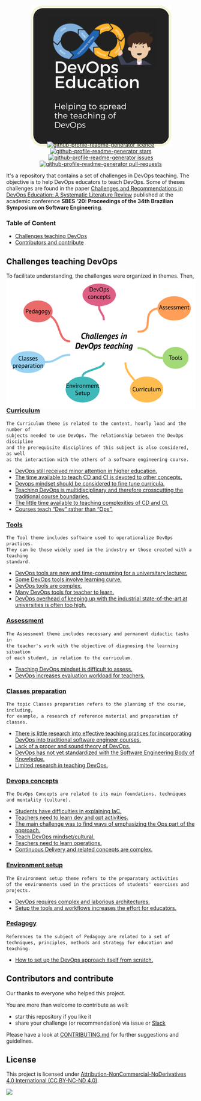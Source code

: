 
<p align="center"> 
  <img style="margin: -30px;" src="images/logo.png"   /> 
</p>

<p align="center">

<a href="https://github.com/devops-education/Challenges-in-Devops-Education/blob/master/LICENSE" target="blank">
<img src="https://img.shields.io/github/license/devops-education/Challenges-in-Devops-Education?style=flat-square" alt="github-profile-readme-generator licence" />
</a>
<a href="https://github.com/devops-education/Challenges-in-Devops-Education/stargazers" target="blank">
<img src="https://img.shields.io/github/stars/devops-education/Challenges-in-Devops-Education?style=flat-square" alt="github-profile-readme-generator stars"/>
</a>
<a href="https://github.com/devops-education/Challenges-in-Devops-Education/issues" target="blank">
<img src="https://img.shields.io/github/issues/devops-education/Challenges-in-Devops-Education?style=flat-square" alt="github-profile-readme-generator issues"/>
</a>
<a href="https://github.com/devops-education/Challenges-in-Devops-Education/pulls" target="blank">
<img src="https://img.shields.io/github/issues-pr/devops-education/Challenges-in-Devops-Education?style=flat-square" alt="github-profile-readme-generator pull-requests"/>
</a>
</p>


It's a repository that contains a set of challenges in DevOps teaching. The objective is to help DevOps educators to teach DevOps. Some of theses challenges are found in the paper [Challenges and Recommendations in DevOps Education: A Systematic Literature Review](https://dl.acm.org/doi/abs/10.1145/3422392.3422496) published at the academic conference **SBES '20: Proceedings of the 34th Brazilian Symposium on Software Engineering**. 

### Table of Content

- [Challenges teaching DevOps](#challenges-teaching-devops) 
- [Contributors and contribute](#contributors-and-contribute)

## Challenges teaching DevOps

To facilitate understanding, the challenges were organized in themes. Then, theses are the following themes:

<p align="center"> 
  <img style="margin: -30px;" src="images/concepts_map.png" /> 
</p>


### [Curriculum](https://github.com/devops-education/Challenges-in-Devops-Education/issues?q=is%3Aissue+is%3Aopen+label%3Acurriculum+label%3Achallenge-existed+)

```
The Curriculum theme is related to the content, hourly load and the number of 
subjects needed to use DevOps. The relationship between the DevOps discipline 
and the prerequisite disciplines of this subject is also considered, as well 
as the interaction with the others of a software engineering course.
```

- [DevOps still received minor attention in higher education.](https://github.com/devops-education/Challenges-in-Devops-Education/issues/3)
- [The time available to teach CD and CI is devoted to other concepts.](https://github.com/devops-education/Challenges-in-Devops-Education/issues/4)
- [Devops mindset should be considered to fine tune curricula.](https://github.com/devops-education/Challenges-in-Devops-Education/issues/5)
- [Teaching DevOps is multidisciplinary and therefore crosscutting the traditional course boundaries.](https://github.com/devops-education/Challenges-in-Devops-Education/issues/6)
- [The little time available to teaching complexities of CD and CI.](https://github.com/devops-education/Challenges-in-Devops-Education/issues/7)
- [Courses teach “Dev” rather than “Ops”.](https://github.com/devops-education/Challenges-in-Devops-Education/issues/8)

### [Tools](https://github.com/devops-education/Challenges-in-Devops-Education/issues?q=is%3Aissue+is%3Aopen+label%3Atools+label%3Achallenge-existed+)
```
The Tool theme includes software used to operationalize DevOps practices. 
They can be those widely used in the industry or those created with a teaching 
standard.
```

- [DevOps tools are new and time-consuming for a universitary lecturer.](https://github.com/devops-education/Challenges-in-Devops-Education/issues/9)
- [Some DevOps tools involve learning curve.](https://github.com/devops-education/Challenges-in-Devops-Education/issues/10)
- [DevOps tools are complex.](https://github.com/devops-education/Challenges-in-Devops-Education/issues/11)
- [Many DevOps tools for teacher to learn.](https://github.com/devops-education/Challenges-in-Devops-Education/issues/12)
- [DevOps overhead of keeping up with the industrial state-of-the-art at universities is often too high.](https://github.com/devops-education/Challenges-in-Devops-Education/issues/13)

### [Assessment](https://github.com/devops-education/Challenges-in-Devops-Education/issues?q=is%3Aissue+is%3Aopen+label%3Aassessment+label%3Achallenge-existed+)
```
The Assessment theme includes necessary and permanent didactic tasks in 
the teacher's work with the objective of diagnosing the learning situation 
of each student, in relation to the curriculum.
```
- [Teaching DevOps mindset is difficult to assess.](https://github.com/devops-education/Challenges-in-Devops-Education/issues/14)
- [DevOps increases evaluation workload for teachers.](https://github.com/devops-education/Challenges-in-Devops-Education/issues/15)

### [Classes preparation](https://github.com/devops-education/Challenges-in-Devops-Education/issues?q=is%3Aissue+is%3Aopen+label%3Aclasses-preparation+label%3Achallenge-existed+)
```
The topic Classes preparation refers to the planning of the course, including, 
for example, a research of reference material and preparation of classes.
```
- [There is little research into effective teaching pratices for incorporating DevOps into traditional software engineer courses.](https://github.com/devops-education/Challenges-in-Devops-Education/issues/16)
- [Lack of a proper and sound theory of DevOps.](https://github.com/devops-education/Challenges-in-Devops-Education/issues/17)
- [DevOps has not yet standardized with the Software Engineering Body of Knowledge.](https://github.com/devops-education/Challenges-in-Devops-Education/issues/18)
- [Limited research in teaching DevOps.](https://github.com/devops-education/Challenges-in-Devops-Education/issues/19)


### [Devops concepts](https://github.com/devops-education/Challenges-in-Devops-Education/issues?q=is%3Aissue+is%3Aopen+label%3Adevops-concepts+label%3Achallenge-existed+)
```
The DevOps Concepts are related to its main foundations, techniques 
and mentality (culture).
```

- [Students have difficulties in explaining IaC.](https://github.com/devops-education/Challenges-in-Devops-Education/issues/20)
- [Teachers need to learn dev and opt activities.](https://github.com/devops-education/Challenges-in-Devops-Education/issues/21)
- [The main challenge was to find ways of emphasizing the Ops part of the approach.](https://github.com/devops-education/Challenges-in-Devops-Education/issues/22)
- [Teach DevOps mindset/cultural.](https://github.com/devops-education/Challenges-in-Devops-Education/issues/23)
- [Teachers need to learn operations.](https://github.com/devops-education/Challenges-in-Devops-Education/issues/24)
- [Continuous Delivery and related concepts are complex.](https://github.com/devops-education/Challenges-in-Devops-Education/issues/25)

### [Environment setup](https://github.com/devops-education/Challenges-in-Devops-Education/issues?q=is%3Aissue+is%3Aopen+label%3Aenvironment-setup+label%3Achallenge-existed+)
```
The Environment setup theme refers to the preparatory activities 
of the environments used in the practices of students' exercises and projects.
```
- [DevOps requires complex and laborious architectures.](https://github.com/devops-education/Challenges-in-Devops-Education/issues/26)
- [Setup the tools and workflows increases the effort for educators.](https://github.com/devops-education/Challenges-in-Devops-Education/issues/27)

### [Pedagogy](https://github.com/devops-education/Challenges-in-Devops-Education/issues?q=is%3Aissue+is%3Aopen+label%3Apedagogy+label%3Achallenge-existed+)
```
References to the subject of Pedagogy are related to a set of
techniques, principles, methods and strategy for education and teaching.
```
- [How to set up the DevOps approach itself from scratch.](https://github.com/devops-education/Challenges-in-Devops-Education/issues/28)

## Contributors and contribute

Our thanks to everyone who helped this project.

You are more than welcome to contribute as well:

 - star this repository if you like it
 - share your challenge (or recommendation) via issue or [Slack](https://devops-education.slack.com/archives/C01RJV66G4V)
 
Please have a look at [CONTRIBUTING.md](https://github.com/devops-education/Challenges-in-Devops-Education/blob/main/CONTRIBUTING.md) for further suggestions and guidelines.

## License

This project is licensed under [Attribution-NonCommercial-NoDerivatives 4.0 International (CC BY-NC-ND 4.0)](http://creativecommons.org/licenses/by-nc-nd/4.0/).

![](https://i.creativecommons.org/l/by-nc-nd/4.0/88x31.png)



